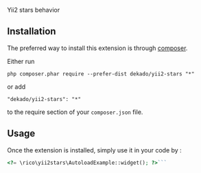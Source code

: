 Yii2 stars behavior

Installation
------------

The preferred way to install this extension is through [composer](http://getcomposer.org/download/).

Either run

```
php composer.phar require --prefer-dist dekado/yii2-stars "*"
```

or add

```
"dekado/yii2-stars": "*"
```

to the require section of your `composer.json` file.


Usage
-----

Once the extension is installed, simply use it in your code by  :

```php
<?= \rico\yii2stars\AutoloadExample::widget(); ?>```
